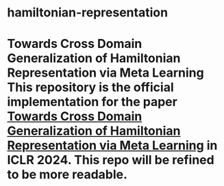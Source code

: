 # hamiltonian-representation
# Towards Cross Domain Generalization of Hamiltonian Representation via Meta Learning   This repository is the official implementation for the paper [Towards Cross Domain Generalization of Hamiltonian Representation via Meta Learning](https://openreview.net/forum?id=AZGIwqCyYY) in ICLR 2024.  This repo will be refined to be more readable.
